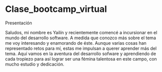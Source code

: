 # Clase_bootcamp_virtual

Presentación

Saludos, mi nombre es Yailín y recientemente comencé a incursionar en el mundo del desarrollo software. A medida que conozco más sobre el tema me voy interesando y enamorando de éste. Aunque varias cosas han representado retos para mí, estas me impulsan a querer aprender más del tema. Aquí vamos en la aventura del desarrollo sofware y aprendiendo de cada tropiezo para así lograr ser una fémina talentosa en este campo, con mucho estudio y dedicación. 
